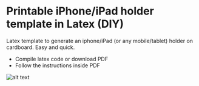 # Printable  iPhone/iPad  holder template in Latex (DIY)
Latex template to generate an iphone/iPad (or any mobile/tablet) holder on cardboard. Easy and quick.
  * Compile latex code or download PDF
  * Follow the instructions inside PDF 
  

![alt text](https://github.com/manuparra/iphone-holder-template-latex/img/holder_01.png "Template Latex")

